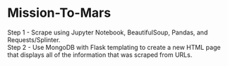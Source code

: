 # Mission-To-Mars
Step 1 - Scrape using Jupyter Notebook, BeautifulSoup, Pandas, and Requests/Splinter.<br>
Step 2 - Use MongoDB with Flask templating to create a new HTML page that displays all of the information that was scraped from URLs.
